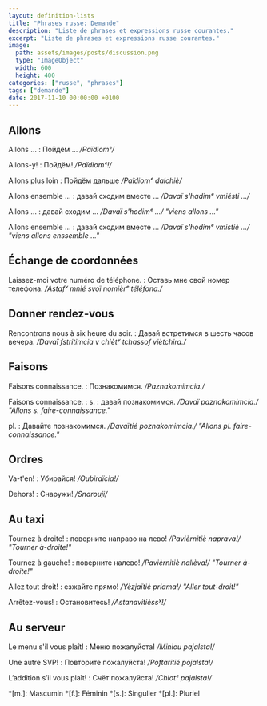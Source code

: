 ```yaml
---
layout: definition-lists
title: "Phrases russe: Demande"
description: "Liste de phrases et expressions russe courantes."
excerpt: "Liste de phrases et expressions russe courantes."
image:
  path: assets/images/posts/discussion.png
  type: "ImageObject"
  width: 600
  height: 400
categories: ["russe", "phrases"]
tags: ["demande"]
date: 2017-11-10 00:00:00 +0100
---
```


## Allons

Allons …
: Пойдём …
*/Païdiomᵉ/*

Allons-y!
: Пойдём!
*/Païdiomᵉ!/*

Allons plus loin
: Пойдём дальше
*/Paîdiomᵉ dalchiè/*

Allons ensemble …
: давай сходим вместе …
*/Davaï s'hadimᵉ vmiésti …/*

Allons …
: давай сходим …
*/Davaï s'hodimᵉ …/ "viens allons …"*

Allons ensemble …
: давай сходим вместе …
*/Davaï s'hodimᵉ vmistiè …/ "viens allons enssemble …"*



## Échange de coordonnées

Laissez-moi votre numéro de téléphone.
: Оставь мне свой номер телефона.
*/Astafʸ mnié svoï nomièrᵉ téléfona./*


## Donner rendez-vous

Rencontrons nous à six heure du soir.
: Давай встретимся в шесть часов вечера.
*/Davaï fstritimcia v chiètʸ tchassof viètchira./*


## Faisons

Faisons connaissance.
: Познакомимся.
*/Paznakomimcia./*

Faisons connaissance.
: s.
  : давай познакомимся.
  */Davaï paznakomimcia./ "Allons s. faire-connaissance."*

  pl.
  : Давайте познакомимся.
  */Davaïtié poznakomimcia./ "Allons pl. faire-connaissance."*


## Ordres

Va-t'en!
: Убирайся!
*/Oubiraïcia!/*

Dehors!
: Снаружи!
*/Snarouji/*


## Au taxi

Tournez à droite!
: поверните направо на лево!
*/Pavièrnitiè naprava!/ "Tourner à-droite!"*

Tournez à gauche!
: поверните налево!
*/Pavièrnitiè nalièva!/ "Tourner à-droite!"*

Allez tout droit!
: езжайте прямо!
*/Yèzjaïtiè priama!/ "Aller tout-droit!"*

Arrêtez-vous!
: Остановитесь!
*/Astanavitièssʸ!/*


## Au serveur

Le menu s'il vous plaît!
: Меню пожалуйста!
*/Miniou pajalsta!/*

Une autre SVP!
: Повторите пожалуйста!
*/Poftaritié pojalsta!/*

L’addition s’il vous plaît!
: Счёт пожалуйста!
*/Chiotᵉ pajalsta!/*



*[m.]: Mascumin
*[f.]: Féminin
*[s.]: Singulier
*[pl.]: Pluriel
